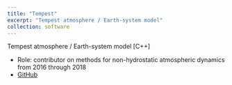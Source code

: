 ```yaml
---
title: "Tempest"
excerpt: "Tempest atmosphere / Earth-system model"
collection: software
---
```


Tempest atmosphere / Earth-system model [C++]

* Role: contributor on methods for non-hydrostatic atmospheric dynamics from 2016 through 2018
* [GitHub](https://github.com/paullric/tempestmodel)
